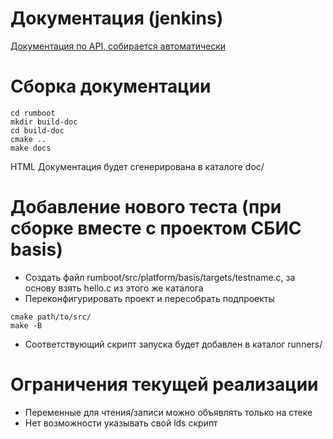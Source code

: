# Документация (jenkins)

[Документация по API, собирается автоматически](http://shadowblade.module.ru/job/Basis-B1/job/rumboot/CMAKE_BUILD_TYPE=Debug,RUMBOOT_PLATFORM=native,label=taruca/Doxygen_HTML_Docs/)

# Сборка документации

```
cd rumboot
mkdir build-doc
cd build-doc
cmake ..
make docs
```

HTML Документация будет сгенерирована в каталоге doc/

# Добавление нового теста (при сборке вместе с проектом СБИС basis)

- Создать файл rumboot/src/platform/basis/targets/testname.c, за основу взять hello.c из этого же каталога
- Переконфигурировать проект и пересобрать подпроекты

```
cmake path/to/src/
make -B

```

- Соответствующий скрипт запуска будет добавлен в каталог runners/

# Ограничения текущей реализации

- Переменные для чтения/записи можно объявлять только на стеке
- Нет возможности указывать свой lds скрипт
